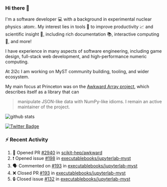 ### Hi there 👋 

I'm a software developer 💻 with a background in experimental nuclear physics :atom:. My interest lies in tools :wrench: to improve productivity :chart_with_upwards_trend: and scientific insight :telescope:, including rich documentation 📚, interactive computing 🧮, and more! 

I have experience in many aspects of software engineering, including game design, full-stack web development, and high-performance numeric computing. 

At 2i2c I am working on MyST community building, tooling, and wider ecosystem. 

My main focus at Princeton was on the [Awkward Array project](awkward-array.org/), which describes itself as a library that can 
> manipulate JSON-like data with NumPy-like idioms. I remain an active maintainer of the project. 

![github stats](https://github-readme-stats.vercel.app/api?username=agoose77&show_icons=true&hide_rank=true&hide_title=true&bg_color=30,e76445,904e95&text_color=efe3ec&icon_color=efe3ec)
<!--
**agoose77/agoose77** is a ✨ _special_ ✨ repository because its `README.md` (this file) appears on your GitHub profile.

Here are some ideas to get you started:

- 🔭 I’m currently working on ...
- 🌱 I’m currently learning ...
- 👯 I’m looking to collaborate on ...
- 🤔 I’m looking for help with ...
- 💬 Ask me about ...
- 📫 How to reach me: ...
- 😄 Pronouns: ...
- ⚡ Fun fact: ...
-->

[![Twitter Badge](https://img.shields.io/twitter/follow/agoose77?style=flat-square&logo=Twitter&logoColor=white&color=cornflowerblue)](https://twitter.com/agoose77)

### :zap: Recent Activity

<!--START_SECTION:activity-->
1. 💪 Opened PR [#2940](https://github.com/scikit-hep/awkward/pull/2940) in [scikit-hep/awkward](https://github.com/scikit-hep/awkward)
2. ❗ Opened issue [#198](https://github.com/executablebooks/jupyterlab-myst/issues/198) in [executablebooks/jupyterlab-myst](https://github.com/executablebooks/jupyterlab-myst)
3. 🗣 Commented on [#193](https://github.com/executablebooks/jupyterlab-myst/pull/193#issuecomment-1889517157) in [executablebooks/jupyterlab-myst](https://github.com/executablebooks/jupyterlab-myst)
4. ❌ Closed PR [#193](https://github.com/executablebooks/jupyterlab-myst/pull/193) in [executablebooks/jupyterlab-myst](https://github.com/executablebooks/jupyterlab-myst)
5. 🔒 Closed issue [#132](https://github.com/executablebooks/jupyterlab-myst/issues/132) in [executablebooks/jupyterlab-myst](https://github.com/executablebooks/jupyterlab-myst)
<!--END_SECTION:activity-->
